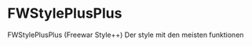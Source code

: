 FWStylePlusPlus
===============

FWStylePlusPlus (Freewar Style++) Der style mit den meisten funktionen
